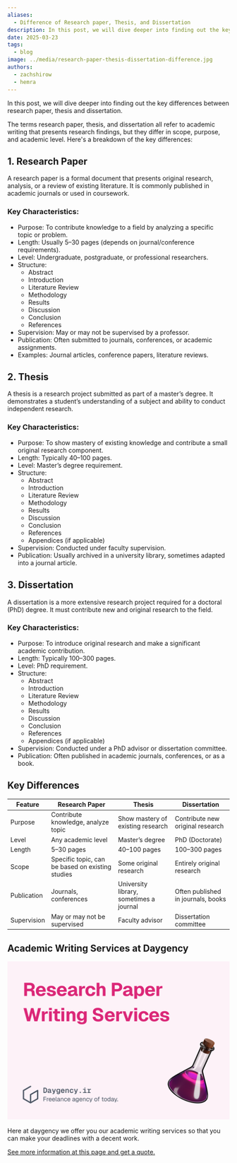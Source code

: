 ```yaml
---
aliases:
  - Difference of Research paper, Thesis, and Dissertation
description: In this post, we will dive deeper into finding out the key differences between research paper, thesis and dissertation.
date: 2025-03-23
tags:
  - blog
image: ../media/research-paper-thesis-dissertation-difference.jpg
authors:
  - zachshirow
  - hemra
---
```


In this post, we will dive deeper into finding out the key differences between research paper, thesis and dissertation.

The terms research paper, thesis, and dissertation all refer to academic writing that presents research findings, but they differ in scope, purpose, and academic level. Here's a breakdown of the key differences:

## 1. Research Paper

A research paper is a formal document that presents original research, analysis, or a review of existing literature. It is commonly published in academic journals or used in coursework.

### Key Characteristics:

- Purpose: To contribute knowledge to a field by analyzing a specific topic or problem.
- Length: Usually 5–30 pages (depends on journal/conference requirements).
- Level: Undergraduate, postgraduate, or professional researchers.
- Structure:
    - Abstract
    - Introduction
    - Literature Review
    - Methodology
    - Results
    - Discussion
    - Conclusion
    - References
- Supervision: May or may not be supervised by a professor.
- Publication: Often submitted to journals, conferences, or academic assignments.
- Examples: Journal articles, conference papers, literature reviews.

## 2. Thesis

A thesis is a research project submitted as part of a master’s degree. It demonstrates a student’s understanding of a subject and ability to conduct independent research.

### Key Characteristics:

- Purpose: To show mastery of existing knowledge and contribute a small original research component.
- Length: Typically 40–100 pages.
- Level: Master’s degree requirement.
- Structure:
    - Abstract
    - Introduction
    - Literature Review
    - Methodology
    - Results
    - Discussion
    - Conclusion
    - References
    - Appendices (if applicable)
- Supervision: Conducted under faculty supervision.
- Publication: Usually archived in a university library, sometimes adapted into a journal article.

## 3. Dissertation

A dissertation is a more extensive research project required for a doctoral (PhD) degree. It must contribute new and original research to the field.

### Key Characteristics:

- Purpose: To introduce original research and make a significant academic contribution.
- Length: Typically 100–300 pages.
- Level: PhD requirement.
- Structure:
    - Abstract
    - Introduction
    - Literature Review
    - Methodology
    - Results
    - Discussion
    - Conclusion
    - References
    - Appendices (if applicable)
- Supervision: Conducted under a PhD advisor or dissertation committee.
- Publication: Often published in academic journals, conferences, or as a book.

## Key Differences

| Feature         | Research Paper                                   | Thesis                                  | Dissertation                         |
| --------------- | ------------------------------------------------ | --------------------------------------- | ------------------------------------ |
| Purpose     | Contribute knowledge, analyze topic              | Show mastery of existing research       | Contribute new original research |
| Level       | Any academic level                               | Master’s degree                         | PhD (Doctorate)                      |
| Length      | 5–30 pages                                       | 40–100 pages                            | 100–300 pages                        |
| Scope       | Specific topic, can be based on existing studies | Some original research                  | Entirely original research           |
| Publication | Journals, conferences                            | University library, sometimes a journal | Often published in journals, books   |
| Supervision | May or may not be supervised                     | Faculty advisor                         | Dissertation committee               |

## Academic Writing Services at Daygency

![research-paper-writing-services](../media/research-paper-writing-services.jpg)

Here at daygency we offer you our academic writing services so that you can make your deadlines with a decent work. 

[See more information at this page and get a quote.](../services/research-paper-writing-services.md)
